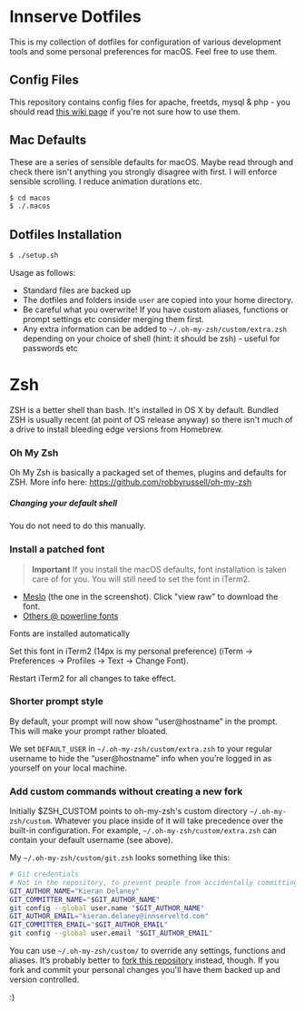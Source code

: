# Innserve Dotfiles

This is my collection of dotfiles for configuration of various development tools and some personal preferences for macOS. Feel free to use them.

## Config Files
This repository contains config files for apache, freetds, mysql & php - you should read [this wiki page](http://wiki.innserveltd.co.uk/index.php/How_to_set_up_a_Mac_for_developing) if you're not sure how to use them.

## Mac Defaults
These are a series of sensible defaults for macOS. Maybe read through and check there isn't anything you strongly disagree with first. I will enforce sensible scrolling. I reduce animation durations etc.

```sh
$ cd macos
$ ./.macos
```

## Dotfiles Installation

```sh
$ ./setup.sh
```

Usage as follows:
- Standard files are backed up
- The dotfiles and folders inside `user` are copied into your home directory.
- Be careful what you overwrite! If you have custom aliases, functions or prompt settings etc consider merging them first.
- Any extra information can be added to `~/.oh-my-zsh/custom/extra.zsh` depending on your choice of shell (hint: it should be zsh) - useful for passwords etc

# Zsh

ZSH is a better shell than bash. It's installed in OS X by default. Bundled ZSH is usually recent (at point of OS release anyway) so there isn't much
of a drive to install bleeding edge versions from Homebrew.

### Oh My Zsh

Oh My Zsh is basically a packaged set of themes, plugins and defaults for ZSH. More info here: https://github.com/robbyrussell/oh-my-zsh

##### Changing your default shell
You do not need to do this manually.

### Install a patched font

> **Important** If you install the macOS defaults, font installation is taken care of for you. You will still need to set the font in iTerm2.

- [Meslo](https://github.com/Lokaltog/powerline-fonts/blob/master/Meslo/Meslo%20LG%20M%20DZ%20Regular%20for%20Powerline.otf) (the one in the screenshot). Click "view raw" to download the font.
- [Others @ powerline fonts](https://github.com/powerline/fonts)

Fonts are installed automatically

Set this font in iTerm2 (14px is my personal preference) (iTerm -> Preferences -> Profiles -> Text -> Change Font).

Restart iTerm2 for all changes to take effect.

### Shorter prompt style

By default, your prompt will now show “user@hostname” in the prompt. This will make your prompt rather bloated.

We set `DEFAULT_USER` in `~/.oh-my-zsh/custom/extra.zsh` to your regular username to hide the “user@hostname” info when you’re logged in as yourself on your local machine.

### Add custom commands without creating a new fork

Initially $ZSH_CUSTOM points to oh-my-zsh's custom directory `~/.oh-my-zsh/custom`. Whatever you place inside of it will take precedence over the built-in configuration. For example, `~/.oh-my-zsh/custom/extra.zsh` can contain your default username (see above).

My `~/.oh-my-zsh/custom/git.zsh` looks something like this:

```bash
# Git credentials
# Not in the repository, to prevent people from accidentally committing under my name
GIT_AUTHOR_NAME="Kieran Delaney"
GIT_COMMITTER_NAME="$GIT_AUTHOR_NAME"
git config --global user.name "$GIT_AUTHOR_NAME"
GIT_AUTHOR_EMAIL="kieran.delaney@innserveltd.com"
GIT_COMMITTER_EMAIL="$GIT_AUTHOR_EMAIL"
git config --global user.email "$GIT_AUTHOR_EMAIL"
```

You can use `~/.oh-my-zsh/custom/` to override any settings, functions and aliases. It’s probably better to [fork this repository](http://git.innserveltd.co.uk/kdelaney/dotfiles/forks/new) instead, though. If you fork and commit your personal changes you'll have them backed up and version controlled.

:)
